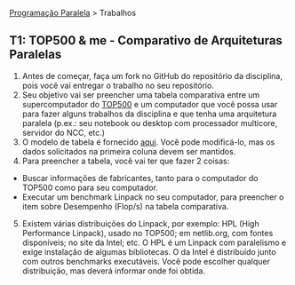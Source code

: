 [Programação Paralela](https://github.com/AndreaInfUFSM/elc139-2016a) > Trabalhos

T1: TOP500 & me - Comparativo de Arquiteturas Paralelas
-------------------------------------------------------

1. Antes de começar, faça um fork no GitHub do repositório da disciplina, pois você vai entregar o trabalho no seu repositório.
2. Seu objetivo vai ser preencher uma tabela comparativa entre um supercomputador do [TOP500](http://top500.org) e um computador que você possa usar para fazer alguns trabalhos da disciplina e que tenha uma arquitetura paralela (p.ex.: seu notebook ou desktop com processador multicore, servidor do NCC, etc.)
3. O modelo de tabela é fornecido [aqui](comparativo.md). Você pode modificá-lo, mas os dados solicitados na primeira coluna devem ser mantidos. 
4. Para preencher a tabela, você vai ter que fazer 2 coisas:
  - Buscar informações de fabricantes, tanto para o computador do TOP500 como para seu computador.
  - Executar um benchmark Linpack no seu computador, para preencher o item sobre Desempenho (Flop/s) na tabela comparativa.
5. Existem várias distribuições do Linpack, por exemplo: HPL (High Performance Linpack), usado no TOP500; em netlib.org, com fontes disponíveis; no site da Intel; etc. O HPL é um Linpack com paralelismo e exige instalação de algumas bibliotecas. O da Intel é distribuído junto com outros benchmarks executáveis. Você pode escolher qualquer distribuição, mas deverá informar onde foi obtida.
